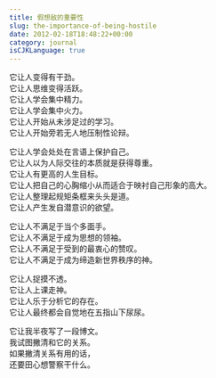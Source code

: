 ```yaml
---
title: 假想敌的重要性
slug: the-importance-of-being-hostile
date: 2012-02-18T18:48:22+00:00
category: journal
isCJKLanguage: true
---
```

它让人变得有干劲。  
它让人思维变得活跃。  
它让人学会集中精力。  
它让人学会集中火力。  
它让人开始从未涉足过的学习。  
它让人开始旁若无人地压制性论辩。

它让人学会处处在言语上保护自己。  
它让人以为人际交往的本质就是获得尊重。  
它让人有更高的人生目标。  
它让人把自己的心胸缩小从而适合于映衬自己形象的高大。  
它让人整理起规矩条框来头头是道。  
它让人产生发自潜意识的欲望。

它让人不满足于当个多面手。  
它让人不满足于成为思想的领袖。  
它让人不满足于受到的最衷心的赞叹。  
它让人不满足于成为缔造新世界秩序的神。

它让人捉摸不透。  
它让人上课走神。  
它让人乐于分析它的存在。  
它让人最终都会自觉地在五指山下尿尿。

它让我半夜写了一段博文。  
我试图撇清和它的关系。  
如果撇清关系有用的话，  
还要田心想警察干什么。